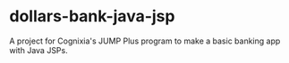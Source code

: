 # dollars-bank-java-jsp
A project for Cognixia's JUMP Plus program to make a basic banking app with Java JSPs.
